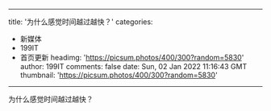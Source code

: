 
---
title: '为什么感觉时间越过越快？'
categories: 
 - 新媒体
 - 199IT
 - 首页更新
headimg: 'https://picsum.photos/400/300?random=5830'
author: 199IT
comments: false
date: Sun, 02 Jan 2022 11:16:43 GMT
thumbnail: 'https://picsum.photos/400/300?random=5830'
---

<div>   
为什么感觉时间越过越快？  
</div>
            